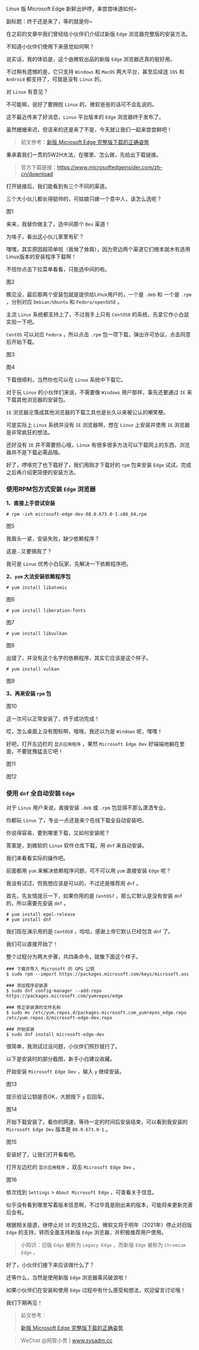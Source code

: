 Linux 版 Microsoft Edge 新鲜出炉啰，来尝尝味道如何~

副标题：终于还是来了，等的就是你~



在之前的文章中我们曾经给小伙伴们介绍过新版 `Edge` 浏览器完整版的安装方法。

不知道小伙伴们使用下来感觉如何啊？

说实话，我的体验是，这个由微软出品的新版 `Edge` 浏览器还真的挺好用。

不过稍有遗憾的是，它只支持 `Windows` 和 `MacOS` 两大平台，甚至后续连 `IOS` 和 `Android` 都支持了，可就是没有 `Linux` 的。

对 `Linux` 有意见？

不可能嘛，说好了要拥抱 `Linux` 的，微软爸爸的话可不会乱说的。

这不最近传来了好消息，`Linux` 平台版本的 `Edge` 浏览器终于发布了。

虽然姗姗来迟，但该来的还是来了不是，今天就让我们一起来尝尝鲜吧！

> 前文参考：[新版 Microsoft Edge 完整版下载的正确姿势](https://www.sysadm.cc/index.php/xitongyunwei/759-microsoft-edge-offline-version-download)



秉承着我们一贯的5W2H大法，在哪里、怎么做，先给出下载链接。

> 官方下载链接：https://www.microsoftedgeinsider.com/zh-cn/download



打开链接后，我们能看到有三个不同的渠道。

三个大小伙儿都长得挺帅的，可姑娘只嫁一个意中人，该怎么选呢？

图1



来来，我替你做主了，选中间那个 `Dev` 渠道！

为啥子，看出这小伙儿家里有矿？

嘿嘿，其实原因超简单啦（我耸了耸肩），因为旁边两个渠道它们根本就木有适用Linux版本的安装程序下载啊！

不信你点击下拉菜单看看，只能选中间的啦。

图2



瞧见没，最后那两个安装包就是提供给Linux用户的，一个是 `.deb` 和 一个是 `.rpm` ，分别对应 `Debian/Ubuntu` 和 `Fedora/openSUSE` 。

主流 `Linux` 系统都支持上了，不过我手上只有 `CentOS8` 的系统，先拿它作小白鼠实验一下吧。

`CentOS` 可以对应 `Fedora` ，所以点击 `.rpm` 包一项下载，弹出许可协议，点击同意后开始下载。

图3

图4



下载很顺利，当然你也可以在 `Linux` 系统中下载它。

对于玩 `Linux` 的小伙伴们来说，不需要像 `Windows` 用户那样，事先还要通过 `IE` 来下载其他浏览器的安装包。

`IE` 浏览器沦落成其他浏览器的下载工具也是长久以来被公认的嘲笑梗。

可是实际上 `Linux` 系统并没有 `IE` 浏览器啊，想在 `Linux` 上安装并使用 `IE` 浏览器是非常疯狂的想法。

还好没有 `IE` 并不需要担心哦，`Linux` 有很多很多方法可以下载网上的东西，浏览器并不是下载必需品哦。

好了，啰嗦完了也下载好了，我们用刚才下载好的 `rpm` 包来安装 `Edge` 试试，完成之后再介绍更简便的安装方法。



### 使用RPM包方式安装 `Edge` 浏览器

**1、直接上手尝试安装**

```
# rpm -ivh microsoft-edge-dev-88.0.673.0-1.x86_64.rpm
```

图5



我眉头一紧，安装失败，缺少依赖程序？

这是...又要搞我了？

我可是 `Linux` 优秀小白玩家，先解决一下依赖程序吧。



**2、`yum` 大法安装依赖程序包**

```
# yum install libatomic
```

图6



```
# yum install liberation-fonts
```

图7



```
# yum install libvulkan
```

图8



出错了，并没有这个名字的依赖程序，其实它应该是这个样子。

```
# yum install vulkan
```

图9



**3、再来安装 `rpm` 包**

图10



这一次可以正常安装了，终于成功完成！

哎，怎么桌面上没有图标啊，哦哦，我还以为是 `Windows` 呢，嘿嘿！

好吧，打开左边栏的 `显示应用程序` ，果然 `Microsoft Edge Dev` 好端端地躺在里面，不要犹豫猛击它吧！

图11

图12



### 使用 `dnf` 全自动安装 `Edge`

对于 `Linux` 用户来说，直接安装 `.deb` 或 `.rpm` 包显得不那么潇洒专业。

你都玩 `Linux` 了，专业一点还是来个在线下载全自动安装吧。

你说得容易，要到哪里下载，又如何安装呢？

答案是，到微软的 `Linux` 软件仓库下载，用 `dnf` 来自动安装。

我们来看看实际的操作吧。



前面都用 `yum` 来解决依赖程序问题，可不可以用 `yum` 直接安装 `Edge` 呢？

我没有试过，但我想应该是可以的，不过还是推荐用 `dnf` 。

首先，先友情提示一下，如果你用的是 `CentOS7` ，那么它默认是没有安装 `dnf` 的，所以需要先安装 `dnf` 。

```shell
# yum install epel-release
# yum install dnf
```



我们现在演示用的是 `CentOS8` ，哈哈，感谢上帝它默认已经包含 `dnf` 了。

我们可以直接开始了！



整个过程分为两大步骤，共四条命令，就像下面这个样子。

```shell
### 下载并导入 Microsoft 的 GPG 公钥
$ sudo rpm --import https://packages.microsoft.com/keys/microsoft.asc

### 添加程序安装源
$ sudo dnf config-manager --add-repo https://packages.microsoft.com/yumrepos/edge

### 修正安装源的文件名称
$ sudo mv /etc/yum.repos.d/packages.microsoft.com_yumrepos_edge.repo /etc/yum.repos.d/microsoft-edge-dev.repo

### 开始安装
$ sudo dnf install microsoft-edge-dev
```



很简单，我测试过没问题，小伙伴们照抄就行了。

以下是安装时的部分截图，新手小白建议收藏。



开始安装 `Microsoft Edge Dev` ，输入 `y` 继续安装。

图13



提示验证公钥是否OK，大胆按下 `y` 后回车。

图14



开始下载安装了，看你的网速，等待一定的时间后安装结束，可以看到我安装的 `Microsoft Edge Dev` 版本是 `88.0.673.0-1` 。

图15



安装好了，让我们打开看看吧。

打开左边栏的 `显示应用程序` ，双击 `Microsoft Edge Dev` 。

图16



依次找到 `Settings` > `About Microsoft Edge` ，可查看关于信息。

似乎没有看到哪里写着版本信息啊，不过毕竟是刚出来的版本，可能将来更新完善后会有。

根据相关报道，继停止对 `IE` 的支持之后，微软又将于明年（2021年）停止对旧版 `Edge` 的支持，转而全面支持新版 `Edge` 浏览器，并积极推荐用户使用。

> 小知识：旧版 `Edge` 被称为 `Legacy Edge` ，而新版 `Edge` 被称为 `Chromium Edge` 。



好了，小伙伴们接下来应该做什么了？

还等什么，当然是使用新版 `Edge` 浏览器乘风破浪啦！

如果小伙伴们在安装和使用 `Edge` 过程中有什么感受和想法，欢迎留言讨论哦！

我们下期再见！



> 前文参考：
>
> [新版 Microsoft Edge 完整版下载的正确姿势](https://www.sysadm.cc/index.php/xitongyunwei/759-microsoft-edge-offline-version-download)











> WeChat @网管小贾 | www.sysadm.cc

